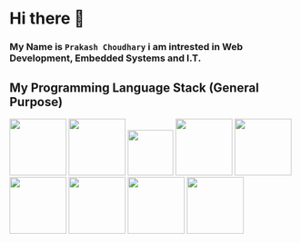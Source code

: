 # Hi there 👋

### My Name is `Prakash Choudhary` i am intrested in Web Development, Embedded Systems and I.T.

## My Programming Language Stack (General Purpose)
<img src="https://thelinuxpoint.github.io/pyt.png" width="100" height="100"/> <img src="https://thelinuxpoint.github.io/cpp.png" width="100" height="100"/>
<img src="https://thelinuxpoint.github.io/ruby.png" width="80" height="80"/> <img src="https://thelinuxpoint.github.io/rust.svg" width="100" height="100"/>
<img src="https://thelinuxpoint.github.io/java.png" width="100" height="100"/> <img src="https://thelinuxpoint.github.io/php1.0.png" width="100" height="100"/>
 <img src="https://thelinuxpoint.github.io/js.png" width="100" height="100"/>  <img src="https://thelinuxpoint.github.io/html5.png" width="100" height="100"/>  <img src="https://thelinuxpoint.github.io/css3.png" width="100" height="100"/>


